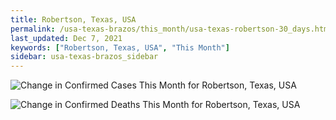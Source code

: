 ```yaml
---
title: Robertson, Texas, USA
permalink: /usa-texas-brazos/this_month/usa-texas-robertson-30_days.html
last_updated: Dec 7, 2021
keywords: ["Robertson, Texas, USA", "This Month"]
sidebar: usa-texas-brazos_sidebar
---
```


![Change in Confirmed Cases This Month for Robertson, Texas, USA](/covid_tracker/images/graphs/usa-texas-robertson-delta_confirmed-30_days_graph.png)

![Change in Confirmed Deaths This Month for Robertson, Texas, USA](/covid_tracker/images/graphs/usa-texas-robertson-delta_deaths-30_days_graph.png)
